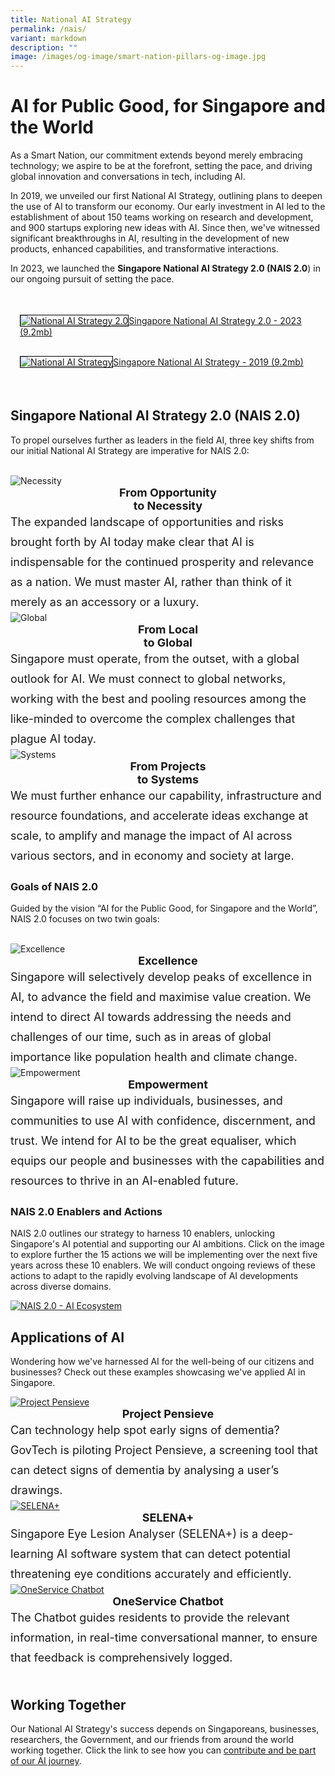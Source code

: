 ```yaml
---
title: National AI Strategy
permalink: /nais/
variant: markdown
description: ""
image: /images/og-image/smart-nation-pillars-og-image.jpg
---
```

# AI for Public Good, for Singapore and the World

As a Smart Nation, our commitment extends beyond merely embracing technology; we aspire to be at the forefront, setting the pace, and driving global innovation and conversations in tech, including AI. 

In 2019, we unveiled our first National AI Strategy, outlining plans to deepen the use of AI to transform our economy. Our early investment in AI led to the establishment of about 150 teams working on research and development, and 900 startups exploring new ideas with AI. Since then, we've witnessed significant breakthroughs in AI, resulting in the development of new products, enhanced capabilities, and transformative interactions. 

In 2023, we launched the **Singapore National AI Strategy 2.0 (NAIS 2.0**) in our ongoing pursuit of setting the pace.

<div class="row" style="padding: 20px 0px 0px 0px;">

<div class="col" style="padding: 15px 15px 15px 15px;"><a href="/files/publications/national-ai-strategy.pdf"><img style="border:1px solid black;" src="/images/initiatives/Nais/nais_cover_temp.jpg" alt="National AI Strategy 2.0">Singapore National AI Strategy 2.0 - 2023 (9.2mb)</a></div>
	
<div class="col" style="padding: 15px 15px 15px 15px;"><a href="/files/publications/national-ai-strategy.pdf"><img style="border:1px solid black;" src="/images/initiatives/national-ai-strategy-cover.jpg" alt="National AI Strategy">Singapore National AI Strategy - 2019 (9.2mb)</a></div>

<div class="col" style="padding: 10px 20px 10px 20px;"></div>

</div>

## Singapore National AI Strategy 2.0 (NAIS 2.0)


To propel ourselves further as leaders in the field AI, three key shifts from our initial National AI Strategy are imperative for NAIS 2.0:

<br>

<div class="row">

<div class="col"> 
<img src="/images/initiatives/Nais/necessity_icon.jpeg" alt="Necessity">
<div style="font-size:18px;"><b><center>From Opportunity<br>to Necessity</center></b></div>
<div style="font-size:18px; line-height:32px">The expanded landscape of opportunities and risks brought forth by AI today make clear that AI is indispensable for the continued prosperity and relevance as a nation. We must master AI, rather than think of it merely as an accessory or a luxury.<br></div></div>

<div class="col"> 
<img src="/images/initiatives/Nais/global_icon.jpeg" alt="Global">
<div style="font-size:18px;"><b><center>From Local<br>to Global</center></b></div>
<div style="font-size:18px; line-height:32px">Singapore must operate, from the outset, with a global outlook for AI. We must connect to global networks, working with the best and pooling resources among the like-minded to overcome the complex challenges that plague AI today.<br></div></div>
	
<div class="col"> 
<img src="/images/initiatives/Nais/systems_icon.jpeg" alt="Systems">
<div style="font-size:18px;"><b><center>From Projects<br>to Systems</center></b></div>
<div style="font-size:18px; line-height:32px">We must further enhance our capability, infrastructure and resource foundations, and accelerate ideas exchange at scale, to amplify and manage the impact of AI across various sectors, and in economy and society at large.<br></div></div>

</div>


### Goals of NAIS 2.0
	
Guided by the vision “AI for the Public Good, for Singapore and the World”, NAIS 2.0 focuses on two&nbsp;twin&nbsp;goals:

<br>

<div class="row">

<div class="col"> 
<img src="/images/initiatives/Nais/excellence_icon.jpeg" alt="Excellence">
<div style="font-size:18px;"><b><center>Excellence</center></b></div>
<div style="font-size:18px; line-height:32px">Singapore will selectively develop peaks of excellence in AI, to advance the field and maximise value creation. We intend to direct AI towards addressing the needs and challenges of our time, such as in areas of global importance like population health and climate change.<br></div></div>

<div class="col"> 
<img src="/images/initiatives/Nais/empower_icon.jpeg" alt="Empowerment">
<div style="font-size:18px;"><b><center>Empowerment</center></b></div>
<div style="font-size:18px; line-height:32px">Singapore will raise up individuals, businesses, and communities to use AI with confidence, discernment, and trust. We intend for AI to be the great equaliser, which equips our people and businesses with the capabilities and resources to thrive in an AI-enabled future.<br></div></div>

</div>

### NAIS 2.0 Enablers and Actions

NAIS 2.0 outlines our strategy to harness 10 enablers, unlocking Singapore's AI potential and supporting our AI ambitions.  Click on the image to explore further the 15 actions we will be implementing over the next five years across these 10 enablers.  We will conduct ongoing reviews of these actions to adapt to the rapidly evolving landscape of AI developments across diverse domains.

<a href="/files/publications/NAIS2_0_Infographic_v2.pdf"><img src="/images/initiatives/Nais/nais_ai_ecosystem.jpeg" alt="NAIS 2.0 - AI Ecosystem"></a>

## Applications of AI

Wondering how we've harnessed AI for the well-being of our citizens and businesses? Check out these examples showcasing we've applied AI in Singapore.


<div class="row">
	
<div class="col"> 
<a href="/initiatives/health/project-pensieve/"><img src="/images/initiatives/project-pensieve.jpg" alt="Project Pensieve"></a><div style="font-size:18px;"><b><center>Project Pensieve</center></b></div><div style="font-size:18px; line-height:32px">Can technology help spot early signs of dementia? GovTech is piloting Project Pensieve, a screening tool that can detect signs of dementia by analysing a user’s drawings.
		<br></div>
</div>
	
<div class="col"> 
<a href="/initiatives/health/selena-plus/"><img src="/images/initiatives/selena.jpeg" alt="SELENA+"></a><div style="font-size:18px;"><b><center>SELENA+</center></b></div><div style="font-size:18px; line-height:32px">Singapore Eye Lesion Analyser (SELENA+) is a deep-learning AI software system that can detect potential threatening eye conditions accurately and efficiently.
<br></div>
</div>
	
<div class="col"> 
<a href="/initiatives/urban-living/oneservice-chatbot"><img src="/images/initiatives/overview-pages/oneservice.jpeg" alt="OneService Chatbot"></a><div style="font-size:18px;"><b><center>OneService Chatbot</center></b></div><div style="font-size:18px; line-height:32px">The Chatbot guides residents to provide the relevant information, in real-time conversational manner, to ensure that feedback is comprehensively logged. 
</div>
<br></div>
	
</div>
	
## Working Together

Our National AI Strategy's success depends on Singaporeans, businesses, researchers, the Government, and our friends from around the world working together. Click the link to see how you can [contribute and be part of our AI journey](/nais/contribute).
